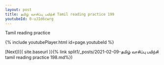 ```yaml
---
layout: post
title: தமிழ் வாசிப்பு பயிற்சி Tamil reading practice 199
youtubeId: 0-uJId6cwrg
---
```

 
 
Tamil reading practice
 
 
 
 
 


{% include youtubePlayer.html id=page.youtubeId %}
 
[Next]({{ site.baseurl }}{% link  split1/_posts/2021-02-09-தமிழ் வாசிப்பு பயிற்சி tamil reading practice 198.md%})
 
